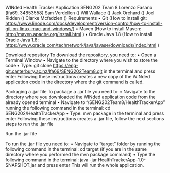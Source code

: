 WINded Health Tracker Application
SENG202 Team 8
Lorenzo Fasano (lfa69, 34853558)
Sam Verdellen ()
Will Wallace ()
Jack Orchard ()
Joel Ridden ()
Clarke Mcfadzien ()
Requirements
    • Git (How to install git: https://www.linode.com/docs/development/version-control/how-to-install-git-on-linux-mac-and-windows/)
    • Maven (How to install Maven: http://maven.apache.org/install.html )
    • Oracle Java 1.8 (How to install Oracle Java 1.8: https://www.oracle.com/technetwork/java/javase/downloads/index.html )

Download repository
To download the repository, you need to:
    • Open a Terminal Window
    • Navigate to the directory where you wish to store the code
    • Type: git clone https://eng-git.canterbury.ac.nz/lfa69/SENG202Team8.git in the terminal and press enter
Following these instructions creates a new copy of the WINded application code in the directory where the git command is called.

Packaging a .jar file
 To package a .jar file you need to:
    • Navigate to the directory where you downloaded the WINded application code from the already opened terminal
    • Navigate to “/SENG202Team8/HealthTrackerApp” running the following command in the terminal: cd SENG202/HealthTrackerApp
    • Type: mvn package in the terminal and press enter
Following these instructions creates a .jar file, follow the next sections steps to run the .jar file



Run the .jar file 

To run the .jar file you need to:
    • Navigate to “target” folder by running the following command in the terminal: cd target (if you are in the same directory where you performed the mvn package command)
    • Type the following command in the terminal: java -jar HealthTrackerApp-1.0-SNAPSHOT.jar and press enter
This will run the whole application.